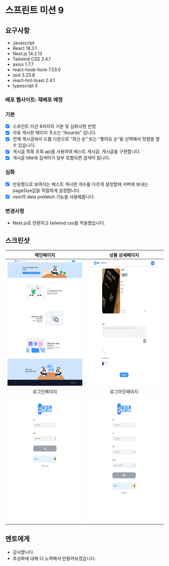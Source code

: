 # 스프린트 미션 9 

## 요구사항

- Javascript
- React 18.3.1
- Next.js 14.2.13
- Tailwind CSS 3.4.1
- axios 1.7.7
- react-hook-form 7.53.0
- zod 3.23.8
- react-hot-toast 2.4.1
- typescript 5

### 배포 웹사이트: 재배포 예정

### 기본

- [x] 스프린트 미션 8까지의 기본 및 심화사항 반영
- [x] 자유 게시판 페이지 주소는 “/boards” 입니다.
- [x] 전체 게시글에서 드롭 다운으로 “최신 순” 또는 “좋아요 순”을 선택해서 정렬을 할 수 있습니다.
- [x] 게시글 목록 조회 api를 사용하여 베스트 게시글, 게시글을 구현합니다.
- [x] 게시글 title에 검색어가 일부 포함되면 검색이 됩니다.

### 심화

- [x] 반응형으로 보여지는 베스트 게시판 개수를 다르게 설정할때 서버에 보내는 pageSize값을 적절하게 설정합니다.
- [x] next의 data prefetch 기능을 사용해봅니다.

### 변경사항

- Next.js로 전환하고 tailwind css를 적용했습니다.

## 스크린샷

|                                    메인페이지                                   |                                상품 상세페이지                              |
| :----------------------------------------------------------------------------: | :------------------------------------------------------------------------: |
|   <img src="/public/images/mainPage.png" width="400" height="400">             | <img src="/public/images/productDetailPage.png" width="400" height="400">  |
|                                 로그인페이지                                    |                               로그아웃페이지                                |
|    <img src="/public/images/signinPage.png" width="400" height="400">          | <img src="/public/images/signupPage.png" width="400" height="400">         |

## 멘토에게

- 감사합니다.
- 추상화에 대해 더 노력해서 만들어보겠습니다.
